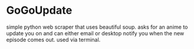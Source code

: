 # GoGoUpdate
simple python web scraper that uses beautiful soup. asks for an anime to update you on and can either email or desktop notify you when the new episode comes out. used via terminal.

